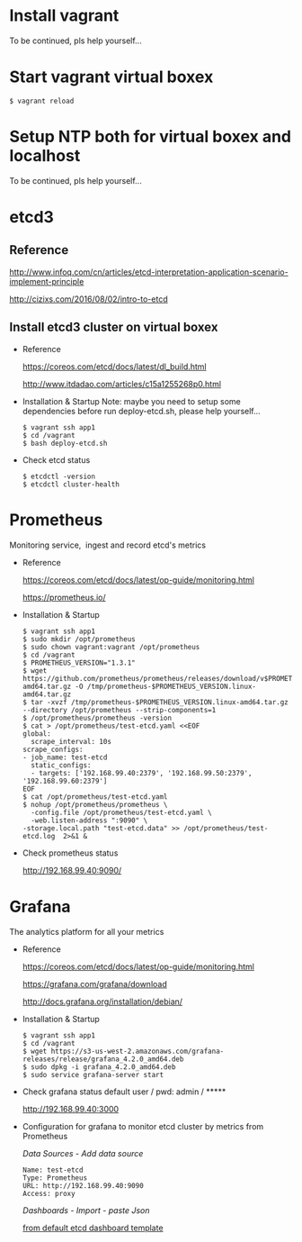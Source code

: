 # Install vagrant
  To be continued, pls help yourself...

# Start vagrant virtual boxex

    $ vagrant reload

# Setup NTP both for virtual boxex and localhost
  To be continued, pls help yourself...

# etcd3
## Reference

  http://www.infoq.com/cn/articles/etcd-interpretation-application-scenario-implement-principle

  http://cizixs.com/2016/08/02/intro-to-etcd

## Install etcd3 cluster on virtual boxex

* Reference

  https://coreos.com/etcd/docs/latest/dl_build.html

  http://www.itdadao.com/articles/c15a1255268p0.html

* Installation & Startup
  Note: maybe you need to setup some dependencies before run deploy-etcd.sh, please help yourself...

      $ vagrant ssh app1
      $ cd /vagrant
      $ bash deploy-etcd.sh

* Check etcd status

      $ etcdctl -version
      $ etcdctl cluster-health

# Prometheus
  Monitoring service,  ingest and record etcd's metrics

* Reference

  https://coreos.com/etcd/docs/latest/op-guide/monitoring.html

  https://prometheus.io/

* Installation & Startup

      $ vagrant ssh app1
      $ sudo mkdir /opt/prometheus
      $ sudo chown vagrant:vagrant /opt/prometheus
      $ cd /vagrant
      $ PROMETHEUS_VERSION="1.3.1"
      $ wget https://github.com/prometheus/prometheus/releases/download/v$PROMETHEUS_VERSION/prometheus-$PROMETHEUS_VERSION.linux-amd64.tar.gz -O /tmp/prometheus-$PROMETHEUS_VERSION.linux-amd64.tar.gz
      $ tar -xvzf /tmp/prometheus-$PROMETHEUS_VERSION.linux-amd64.tar.gz --directory /opt/prometheus --strip-components=1
      $ /opt/prometheus/prometheus -version
      $ cat > /opt/prometheus/test-etcd.yaml <<EOF
      global:
        scrape_interval: 10s
      scrape_configs:
      - job_name: test-etcd
        static_configs:
        - targets: ['192.168.99.40:2379', '192.168.99.50:2379', '192.168.99.60:2379']
      EOF
      $ cat /opt/prometheus/test-etcd.yaml
      $ nohup /opt/prometheus/prometheus \
        -config.file /opt/prometheus/test-etcd.yaml \
        -web.listen-address ":9090" \
      -storage.local.path "test-etcd.data" >> /opt/prometheus/test-etcd.log  2>&1 &

* Check prometheus status

  http://192.168.99.40:9090/

# Grafana
  The analytics platform for all your metrics

* Reference

  https://coreos.com/etcd/docs/latest/op-guide/monitoring.html

  https://grafana.com/grafana/download

  http://docs.grafana.org/installation/debian/

* Installation & Startup

      $ vagrant ssh app1
      $ cd /vagrant
      $ wget https://s3-us-west-2.amazonaws.com/grafana-releases/release/grafana_4.2.0_amd64.deb 
      $ sudo dpkg -i grafana_4.2.0_amd64.deb
      $ sudo service grafana-server start

* Check grafana status
  default user / pwd: admin / *****

  http://192.168.99.40:3000

* Configuration for grafana to monitor etcd cluster by metrics from Prometheus

  *Data Sources* - *Add data source*

      Name: test-etcd
      Type: Prometheus
      URL: http://192.168.99.40:9090
      Access: proxy

    *Dashboards* - *Import* - *paste Json*
     
     [from default etcd dashboard template](https://coreos.com/etcd/docs/latest/op-guide/grafana.json)
